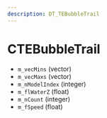 ```yaml
---
description: DT_TEBubbleTrail
---
```


# CTEBubbleTrail


* `m_vecMins` (vector)
* `m_vecMaxs` (vector)
* `m_nModelIndex` (integer)
* `m_flWaterZ` (float)
* `m_nCount` (integer)
* `m_fSpeed` (float)
